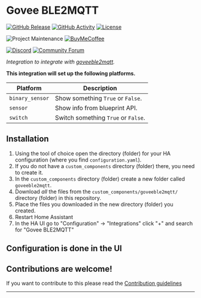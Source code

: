 # Govee BLE2MQTT

[![GitHub Release][releases-shield]][releases]
[![GitHub Activity][commits-shield]][commits]
[![License][license-shield]](LICENSE)

![Project Maintenance][maintenance-shield]
[![BuyMeCoffee][buymecoffeebadge]][buymecoffee]

[![Discord][discord-shield]][discord]
[![Community Forum][forum-shield]][forum]

_Integration to integrate with [goveeble2mqtt][goveeble2mqtt]._

**This integration will set up the following platforms.**

Platform | Description
-- | --
`binary_sensor` | Show something `True` or `False`.
`sensor` | Show info from blueprint API.
`switch` | Switch something `True` or `False`.

## Installation

1. Using the tool of choice open the directory (folder) for your HA configuration (where you find `configuration.yaml`).
1. If you do not have a `custom_components` directory (folder) there, you need to create it.
1. In the `custom_components` directory (folder) create a new folder called `goveeble2mqtt`.
1. Download _all_ the files from the `custom_components/goveeble2mqtt/` directory (folder) in this repository.
1. Place the files you downloaded in the new directory (folder) you created.
1. Restart Home Assistant
1. In the HA UI go to "Configuration" -> "Integrations" click "+" and search for "Govee BLE2MQTT"

## Configuration is done in the UI

<!---->

## Contributions are welcome!

If you want to contribute to this please read the [Contribution guidelines](CONTRIBUTING.md)

***

[goveeble2mqtt]: https://github.com/AznDibs/goveeble2mqtt
[buymecoffee]: https://www.buymeacoffee.com/AznDibs
[buymecoffeebadge]: https://img.shields.io/badge/buy%20me%20a%20coffee-donate-yellow.svg?style=for-the-badge
[commits-shield]: https://img.shields.io/github/commit-activity/y/AznDibs/goveeble2mqtt.svg?style=for-the-badge
[commits]: https://github.com/AznDibs/goveeble2mqtt/commits/main
[discord]: https://discord.gg/Qa5fW2R
[discord-shield]: https://img.shields.io/discord/330944238910963714.svg?style=for-the-badge
[exampleimg]: example.png
[forum-shield]: https://img.shields.io/badge/community-forum-brightgreen.svg?style=for-the-badge
[forum]: https://community.home-assistant.io/
[license-shield]: https://img.shields.io/github/license/AznDibs/goveeble2mqtt.svg?style=for-the-badge
[maintenance-shield]: https://img.shields.io/badge/maintainer-Joakim%20Sørensen%20%40AznDibs-blue.svg?style=for-the-badge
[releases-shield]: https://img.shields.io/github/release/AznDibs/goveeble2mqtt.svg?style=for-the-badge
[releases]: https://github.com/AznDibs/goveeble2mqtt/releases
